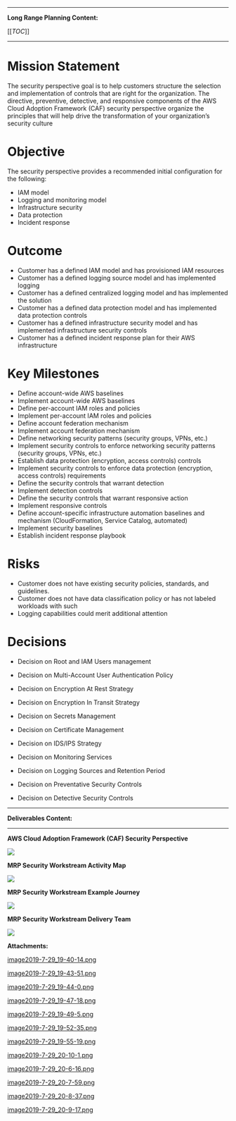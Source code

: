   

  

|    |    |    |    |
| --- | --- | --- | --- |

  

  

* * *

**Long Range Planning Content:**

[[_TOC_]]

* * *

Mission Statement
=================

The security perspective goal is to help customers structure the selection and implementation of controls that are right for the organization. The directive, preventive, detective, and responsive components of the AWS Cloud Adoption Framework (CAF) security perspective organize the principles that will help drive the transformation of your organization’s security culture

Objective
=========

The security perspective provides a recommended initial configuration for the following:

*   IAM model
*   Logging and monitoring model
*   Infrastructure security
*   Data protection
*   Incident response

Outcome
=======

*   Customer has a defined IAM model and has provisioned IAM resources
*   Customer has a defined logging source model and has implemented logging
*   Customer has a defined centralized logging model and has implemented the solution
*   Customer has a defined data protection model and has implemented data protection controls
*   Customer has a defined infrastructure security model and has implemented infrastructure security controls
*   Customer has a defined incident response plan for their AWS infrastructure

Key Milestones
==============

*   Define account-wide AWS baselines
*   Implement account-wide AWS baselines
*   Define per-account IAM roles and policies
*   Implement per-account IAM roles and policies
*   Define account federation mechanism
*   Implement account federation mechanism
*   Define networking security patterns (security groups, VPNs, etc.)
*   Implement security controls to enforce networking security patterns (security groups, VPNs, etc.)
*   Establish data protection (encryption, access controls) controls
*   Implement security controls to enforce data protection (encryption, access controls) requirements
*   Define the security controls that warrant detection
*   Implement detection controls
*   Define the security controls that warrant responsive action
*   Implement responsive controls
*   Define account-specific infrastructure automation baselines and mechanism (CloudFormation, Service Catalog, automated)
*   Implement security baselines
*   Establish incident response playbook

Risks
=====

*   Customer does not have existing security policies, standards, and guidelines.
*   Customer does not have data classification policy or has not labeled workloads with such
*   Logging capabilities could merit additional attention

Decisions
=========

*   Decision on Root and IAM Users management
    
*   Decision on Multi-Account User Authentication Policy
    
*   Decision on Encryption At Rest Strategy
    
*   Decision on Encryption In Transit Strategy
    
*   Decision on Secrets Management
    
*   Decision on Certificate Management
    
*   Decision on IDS/IPS Strategy
    
*   Decision on Monitoring Services
    
*   Decision on Logging Sources and Retention Period
    
*   Decision on Preventative Security Controls
    
*   Decision on Detective Security Controls
    

* * *

**Deliverables Content:**

  

* * *

  

**AWS Cloud Adoption Framework (CAF) Security Perspective**

 ![](/.attachments/DK-Security/image2019-7-29_20-10-1.png)

  

**MRP Security Workstream Activity Map**

 ![](/.attachments/DK-Security/image2019-7-29_19-55-19.png)

  

**MRP Security Workstream Example Journey**

 ![](/.attachments/DK-Security/image2019-7-29_19-52-35.png)

**MRP Security Workstream Delivery Team**

 ![](/.attachments/DK-Security/image2019-7-29_20-6-16.png)

 **Attachments:** 


[image2019-7-29_19-40-14.png](/.attachments/DK-Security/image2019-7-29_19-40-14.png)

[image2019-7-29_19-43-51.png](/.attachments/DK-Security/image2019-7-29_19-43-51.png)

[image2019-7-29_19-44-0.png](/.attachments/DK-Security/image2019-7-29_19-44-0.png)

[image2019-7-29_19-47-18.png](/.attachments/DK-Security/image2019-7-29_19-47-18.png)

[image2019-7-29_19-49-5.png](/.attachments/DK-Security/image2019-7-29_19-49-5.png)

[image2019-7-29_19-52-35.png](/.attachments/DK-Security/image2019-7-29_19-52-35.png)

[image2019-7-29_19-55-19.png](/.attachments/DK-Security/image2019-7-29_19-55-19.png)

[image2019-7-29_20-10-1.png](/.attachments/DK-Security/image2019-7-29_20-10-1.png)

[image2019-7-29_20-6-16.png](/.attachments/DK-Security/image2019-7-29_20-6-16.png)

[image2019-7-29_20-7-59.png](/.attachments/DK-Security/image2019-7-29_20-7-59.png)

[image2019-7-29_20-8-37.png](/.attachments/DK-Security/image2019-7-29_20-8-37.png)

[image2019-7-29_20-9-17.png](/.attachments/DK-Security/image2019-7-29_20-9-17.png)
